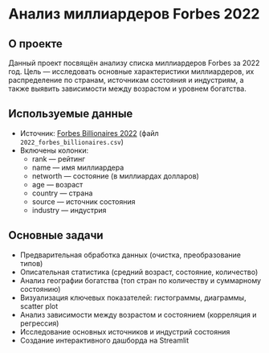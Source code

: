 # Анализ миллиардеров Forbes 2022

## О проекте  
Данный проект посвящён анализу списка миллиардеров Forbes за 2022 год. Цель — исследовать основные характеристики миллиардеров, их распределение по странам, источникам состояния и индустриям, а также выявить зависимости между возрастом и уровнем богатства.

## Используемые данные  
- Источник: [Forbes Billionaires 2022](https://forbes.com) (файл `2022_forbes_billionaires.csv`)  
- Включены колонки:  
  - rank — рейтинг  
  - name — имя миллиардера  
  - networth — состояние (в миллиардах долларов)  
  - age — возраст  
  - country — страна  
  - source — источник состояния  
  - industry — индустрия

## Основные задачи  
- Предварительная обработка данных (очистка, преобразование типов)  
- Описательная статистика (средний возраст, состояние, количество)  
- Анализ географии богатства (топ стран по количеству и суммарному состоянию)  
- Визуализация ключевых показателей: гистограммы, диаграммы, scatter plot  
- Анализ зависимости между возрастом и состоянием (корреляция и регрессия)  
- Исследование основных источников и индустрий состояния  
- Создание интерактивного дашборда на Streamlit
